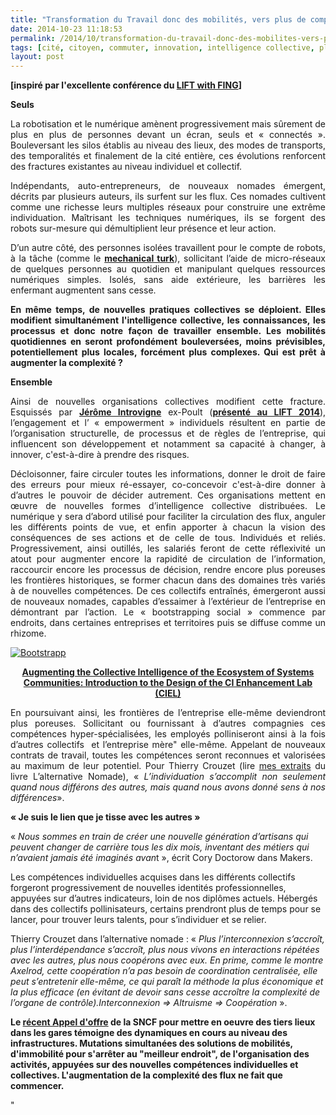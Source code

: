 ```yaml
---
title: "Transformation du Travail donc des mobilités, vers plus de complexité"
date: 2014-10-23 11:18:53
permalink: /2014/10/transformation-du-travail-donc-des-mobilites-vers-plus-de-complexite.html
tags: [cité, citoyen, commuter, innovation, intelligence collective, plate-forme]
layout: post
---
```


<p style="text-align: justify"><strong>[inspiré par l'excellente conférence du <a href="http://liftconference.com/lift-france-14/program_fr" target="_blank">LIFT with FING</a>]</strong></p> <p style="text-align: justify"><strong>Seuls</strong></p> <p style="text-align: justify">La robotisation et le numérique amènent progressivement mais sûrement de plus en plus de personnes devant un écran, seuls et « connectés ». Bouleversant les silos établis au niveau des lieux, des modes de transports, des temporalités et finalement de la cité entière, ces évolutions renforcent des fractures existantes au niveau individuel et collectif.</p> <p style="text-align: justify">Indépendants, auto-entrepreneurs, de nouveaux nomades émergent, décrits par plusieurs auteurs, ils surfent sur les flux. Ces nomades cultivent comme une richesse leurs multiples réseaux pour construire une extrême individuation. Maîtrisant les techniques numériques, ils se forgent des robots sur-mesure qui démultiplient leur présence et leur action.</p> <p style="text-align: justify">D’un autre côté, des personnes isolées travaillent pour le compte de robots, à la tâche (comme le <a href="https://www.mturk.com/mturk/welcome" target="_blank"><strong>mechanical turk</strong></a>), sollicitant l’aide de micro-réseaux de quelques personnes au quotidien et manipulant quelques ressources numériques simples. Isolés, sans aide extérieure, les barrières les enfermant augmentent sans cesse.</p> <p style="text-align: justify"><strong>En même temps, de nouvelles pratiques collectives se déploient. Elles modifient simultanément l'intelligence collective, les connaissances, les processus et donc notre façon de travailler ensemble. Les mobilités quotidiennes en seront profondément bouleversées, moins prévisibles, potentiellement plus locales, forcément plus complexes. Qui est prêt à augmenter la complexité ? </strong></p> <p style="text-align: justify"></p>  <!--more-->  <p style="text-align: justify"><strong>Ensemble</strong></p> <p style="text-align: justify">Ainsi de nouvelles organisations collectives modifient cette fracture. Esquissés par <a href="https://twitter.com/oimoci" target="_blank"><strong>Jérôme Introvigne</strong></a> ex-Poult (<a href="http://liftconference.com/lift-france-14/speakers_fr" target="_blank"><strong>présenté au LIFT 2014</strong></a>), l’engagement et l’ « empowerment » individuels résultent en partie de l’organisation structurelle, de processus et de règles de l’entreprise, qui influencent son développement et notamment sa capacité à changer, à innover, c'est-à-dire à prendre des risques.</p> <p style="text-align: justify">Décloisonner, faire circuler toutes les informations, donner le droit de faire des erreurs pour mieux ré-essayer, co-concevoir c'est-à-dire donner à d’autres le pouvoir de décider autrement. Ces organisations mettent en œuvre de nouvelles formes d’intelligence collective distribuées. Le numérique y sera d’abord utilisé pour faciliter la circulation des flux, anguler les différents points de vue, et enfin apporter à chacun la vision des conséquences de ses actions et de celle de tous. Individués et reliés. Progressivement, ainsi outillés, les salariés feront de cette réflexivité un atout pour augmenter encore la rapidité de circulation de l’information, raccourcir encore les processus de décision, rendre encore plus poreuses les frontières historiques, se former chacun dans des domaines très variés à de nouvelles compétences. De ces collectifs entraînés, émergeront aussi de nouveaux nomades, capables d’essaimer à l’extérieur de l’entreprise en démontrant par l’action. Le « bootstrapping social » commence par endroits, dans certaines entreprises et territoires puis se diffuse comme un rhizome.</p> <p style="text-align: justify"><a class="asset-img-link" href="https://gabrielplassat.github.io/transportsdufutur/wp-content/uploads/sites/6/old/6a0120a66d2ad4970b01bb079dfac8970d-pi.jpg"><img alt="Bootstrapp" border="0" class="asset  asset-image at-xid-6a0120a66d2ad4970b01bb079dfac8970d image-full img-responsive" src="/wp-content/uploads/sites/6/old/6a0120a66d2ad4970b01bb079dfac8970d-800wi.jpg" title="Bootstrapp" /></a></p> <p style="text-align: center"><a href="http://www.phibetaiota.net/2014/10/george-por-augmenting-the-collective-intelligence-of-the-ecosystem-of-systems-communities-introduction-to-the-design-of-the-ci-enhancement-lab-ciel/?utm_medium=twitter&utm_source=twitterfeed" target="_blank"><strong>Augmenting the Collective Intelligence of the Ecosystem of Systems Communities: Introduction to the Design of the CI Enhancement Lab (CIEL)</strong></a></p> <p style="text-align: justify">En poursuivant ainsi, les frontières de l’entreprise elle-même deviendront plus poreuses. Sollicitant ou fournissant à d’autres compagnies ces compétences hyper-spécialisées, les employés polliniseront ainsi à la fois d’autres collectifs  et l’entreprise mère" elle-même. Appelant de nouveaux contrats de travail, toutes les compétences seront reconnues et valorisées au maximum de leur potentiel. Pour Thierry Crouzet (lire <a href=""https://kindle.amazon.com/work/lalternative-nomade-consumerisme-critique-edition-ebook/B006QXNA02/B0057X9K88/posts"">mes extraits</a> du livre L’alternative Nomade), « <em>L’individuation s’accomplit non seulement quand nous différons des autres, mais quand nous avons donné sens à nos différences</em>».</p> <p style=""text-align: justify""><strong>« Je suis le lien que je tisse avec les autres »</strong></p> <p style=""text-align: justify"">« <em>Nous sommes en train de créer une nouvelle génération d’artisans qui peuvent changer de carrière tous les dix mois, inventant des métiers qui n’avaient jamais été imaginés avan</em>t », écrit Cory Doctorow dans Makers.</p> <p style=""text-align: justify"">Les compétences individuelles acquises dans les différents collectifs forgeront progressivement de nouvelles identités professionnelles, appuyées sur d’autres indicateurs, loin de nos diplômes actuels. Hébergés dans des collectifs pollinisateurs, certains prendront plus de temps pour se lancer, pour trouver leurs talents, pour s’individuer et se relier.</p> <p style=""text-align: justify"">Thierry Crouzet dans l’alternative nomade : « <em>Plus l’interconnexion s’accroît, plus l’interdépendance s’accroît, plus nous vivons en interactions répétées avec les autres, plus nous coopérons avec eux. En prime, comme le montre Axelrod, cette coopération n’a pas besoin de coordination centralisée, elle peut s’entretenir elle-même, ce qui paraît la méthode la plus économique et la plus efficace (en évitant de devoir sans cesse accroître la complexité de l’organe de contrôle).Interconnexion => Altruisme => </em><em>Coopération</em> ».</p> <p style=""text-align: justify""><strong>Le <a href=""http://www.centraledesmarches.com/marches-publics/SNCF-Direction-du-Transilien-Creation-de-tiers-lieux-sur-les-gares-d-Ile-de-France/1009059"" target=""_blank"">récent Appel d'offre</a> de la SNCF pour mettre en oeuvre des tiers lieux dans les gares témoigne des dynamiques en cours au niveau des infrastructures. Mutations simultanées des solutions de mobilités, d'immobilité pour s'arrêter au "meilleur endroit", de l'organisation des activités, appuyées sur des nouvelles compétences individuelles et collectives. L'augmentation de la complexité des flux ne fait que commencer.</strong></p>"
